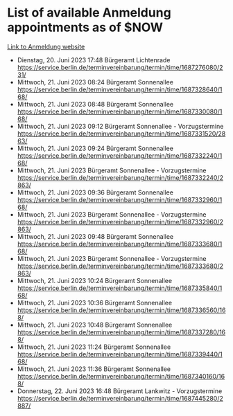 # List of available Anmeldung appointments as of $NOW
[Link to Anmeldung website](https://service.berlin.de/terminvereinbarung/termin/tag.php?termin=1&anliegen[]=120686&dienstleisterlist=122210,122217,327316,122219,327312,122227,327314,122231,327346,122243,327348,122254,122252,329742,122260,329745,122262,329748,122271,327278,122273,327274,122277,327276,330436,122280,327294,122282,327290,122284,327292,122291,327270,122285,327266,122286,327264,122296,327268,150230,329760,122297,327286,122294,327284,122312,329763,122314,329775,122304,327330,122311,327334,122309,327332,317869,122281,327352,122279,329772,122283,122276,327324,122274,327326,122267,329766,122246,327318,122251,327320,122257,327322,122208,327298,122226,327300&herkunft=http%3A%2F%2Fservice.berlin.de%2Fdienstleistung%2F120686%2F)
- Dienstag, 20. Juni 2023 17:48 Bürgeramt Lichtenrade https://service.berlin.de/terminvereinbarung/termin/time/1687276080/231/
- Mittwoch, 21. Juni 2023 08:24 Bürgeramt Sonnenallee https://service.berlin.de/terminvereinbarung/termin/time/1687328640/168/
- Mittwoch, 21. Juni 2023 08:48 Bürgeramt Sonnenallee https://service.berlin.de/terminvereinbarung/termin/time/1687330080/168/
- Mittwoch, 21. Juni 2023 09:12 Bürgeramt Sonnenallee - Vorzugstermine https://service.berlin.de/terminvereinbarung/termin/time/1687331520/2863/
- Mittwoch, 21. Juni 2023 09:24 Bürgeramt Sonnenallee https://service.berlin.de/terminvereinbarung/termin/time/1687332240/168/
- Mittwoch, 21. Juni 2023  Bürgeramt Sonnenallee - Vorzugstermine https://service.berlin.de/terminvereinbarung/termin/time/1687332240/2863/
- Mittwoch, 21. Juni 2023 09:36 Bürgeramt Sonnenallee https://service.berlin.de/terminvereinbarung/termin/time/1687332960/168/
- Mittwoch, 21. Juni 2023  Bürgeramt Sonnenallee - Vorzugstermine https://service.berlin.de/terminvereinbarung/termin/time/1687332960/2863/
- Mittwoch, 21. Juni 2023 09:48 Bürgeramt Sonnenallee https://service.berlin.de/terminvereinbarung/termin/time/1687333680/168/
- Mittwoch, 21. Juni 2023  Bürgeramt Sonnenallee - Vorzugstermine https://service.berlin.de/terminvereinbarung/termin/time/1687333680/2863/
- Mittwoch, 21. Juni 2023 10:24 Bürgeramt Sonnenallee https://service.berlin.de/terminvereinbarung/termin/time/1687335840/168/
- Mittwoch, 21. Juni 2023 10:36 Bürgeramt Sonnenallee https://service.berlin.de/terminvereinbarung/termin/time/1687336560/168/
- Mittwoch, 21. Juni 2023 10:48 Bürgeramt Sonnenallee https://service.berlin.de/terminvereinbarung/termin/time/1687337280/168/
- Mittwoch, 21. Juni 2023 11:24 Bürgeramt Sonnenallee https://service.berlin.de/terminvereinbarung/termin/time/1687339440/168/
- Mittwoch, 21. Juni 2023 11:36 Bürgeramt Sonnenallee https://service.berlin.de/terminvereinbarung/termin/time/1687340160/168/
- Donnerstag, 22. Juni 2023 16:48 Bürgeramt Lankwitz - Vorzugstermine https://service.berlin.de/terminvereinbarung/termin/time/1687445280/2887/
